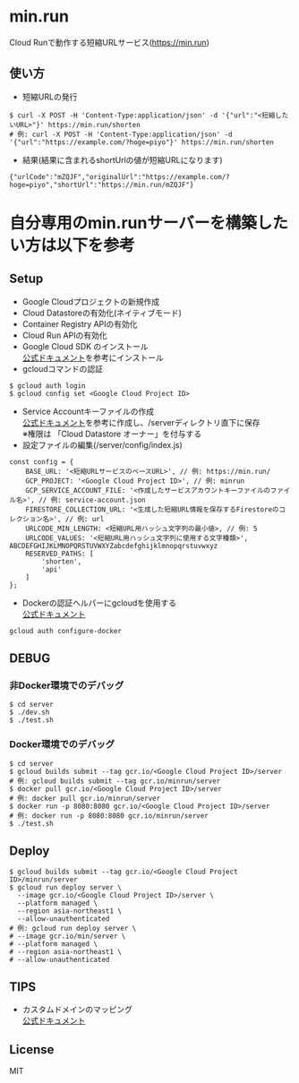 # min.run
Cloud Runで動作する短縮URLサービス(https://min.run)  

## 使い方
- 短縮URLの発行  
```
$ curl -X POST -H 'Content-Type:application/json' -d '{"url":"<短縮したいURL>"}' https://min.run/shorten
# 例: curl -X POST -H 'Content-Type:application/json' -d '{"url":"https://example.com/?hoge=piyo"}' https://min.run/shorten
```
- 結果(結果に含まれるshortUrlの値が短縮URLになります)
```
{"urlCode":"mZQJF","originalUrl":"https://example.com/?hoge=piyo","shortUrl":"https://min.run/mZQJF"}
```

# 自分専用のmin.runサーバーを構築したい方は以下を参考

## Setup
- Google Cloudプロジェクトの新規作成
- Cloud Datastoreの有効化(ネイティブモード)
- Container Registry APIの有効化
- Cloud Run APIの有効化
- Google Cloud SDK のインストール  
[公式ドキュメント](https://cloud.google.com/sdk/install)を参考にインストール
- gcloudコマンドの認証
```
$ gcloud auth login
$ gcloud config set <Google Cloud Project ID>
```
- Service Accountキーファイルの作成  
[公式ドキュメント](https://cloud.google.com/iam/docs/creating-managing-service-account-keys)を参考に作成し、/serverディレクトリ直下に保存  
※権限は 「Cloud Datastore オーナー」を付与する
- 設定ファイルの編集(/server/config/index.js)
```
const config = {
    BASE_URL: '<短縮URLサービスのベースURL>', // 例: https://min.run/
    GCP_PROJECT: '<Google Cloud Project ID>', // 例: minrun
    GCP_SERVICE_ACCOUNT_FILE: '<作成したサービスアカウントキーファイルのファイル名>', // 例: service-account.json
    FIRESTORE_COLLECTION_URL: '<生成した短縮URL情報を保存するFirestoreのコレクション名>', // 例: url
    URLCODE_MIN_LENGTH: <短縮URL用ハッシュ文字列の最小値>, // 例: 5
    URLCODE_VALUES: '<短縮URL用ハッシュ文字列に使用する文字種類>', ABCDEFGHIJKLMNOPQRSTUVWXYZabcdefghijklmnopqrstuvwxyz
    RESERVED_PATHS: [
        'shorten',
        'api'
    ]
};
```
- Dockerの認証ヘルパーにgcloudを使用する  
[公式ドキュメント](https://cloud.google.com/container-registry/docs/advanced-authentication?hl=ja)
```
gcloud auth configure-docker
```

## DEBUG
### 非Docker環境でのデバッグ
```
$ cd server
$ ./dev.sh
$ ./test.sh
```

### Docker環境でのデバッグ
```
$ cd server
$ gcloud builds submit --tag gcr.io/<Google Cloud Project ID>/server
# 例: gcloud builds submit --tag gcr.io/minrun/server
$ docker pull gcr.io/<Google Cloud Project ID>/server
# 例: docker pull gcr.io/minrun/server
$ docker run -p 8080:8080 gcr.io/<Google Cloud Project ID>/server
# 例: docker run -p 8080:8080 gcr.io/minrun/server
$ ./test.sh
```

## Deploy
```
$ gcloud builds submit --tag gcr.io/<Google Cloud Project ID>/minrun/server
$ gcloud run deploy server \
  --image gcr.io/<Google Cloud Project ID>/server \
  --platform managed \
  --region asia-northeast1 \
  --allow-unauthenticated
# 例: gcloud run deploy server \
# --image gcr.io/min/server \
# --platform managed \
# --region asia-northeast1 \
# --allow-unauthenticated
```

## TIPS
- カスタムドメインのマッピング  
[公式ドキュメント](https://cloud.google.com/run/docs/mapping-custom-domains?hl=ja)

## License
MIT